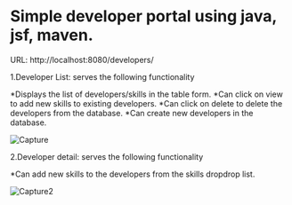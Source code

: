 # Simple developer portal using java, jsf, maven.

URL: http://localhost:8080/developers/

1.Developer List: serves the following functionality

*Displays the list of developers/skills in the table form.
*Can click on view to add new skills to existing developers.
*Can click on delete to delete the developers from the database.
*Can create new developers in the database.

![Capture](https://user-images.githubusercontent.com/101384977/232806160-7d110adc-fc00-4750-870b-65fb11808e6f.PNG)

2.Developer detail: serves the following functionality

*Can add new skills to the developers from the skills dropdrop list.

![Capture2](https://user-images.githubusercontent.com/101384977/232807217-16c9c9a9-f710-4c0a-8a42-c245bbd7b437.PNG)


